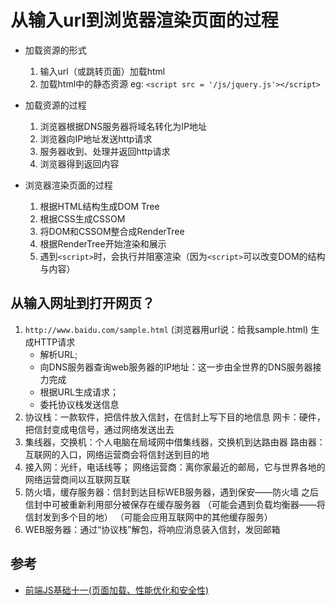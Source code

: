 # 从输入url到浏览器渲染页面的过程

- 加载资源的形式
  1. 输入url（或跳转页面）加载html
  2. 加载html中的静态资源 eg:  `<script src = '/js/jquery.js'></script>`

- 加载资源的过程
  1. 浏览器根据DNS服务器将域名转化为IP地址
  2. 浏览器向IP地址发送http请求
  3. 服务器收到、处理并返回http请求
  4. 浏览器得到返回内容

- 浏览器渲染页面的过程
  1. 根据HTML结构生成DOM Tree
  2. 根据CSS生成CSSOM
  3. 将DOM和CSSOM整合成RenderTree
  4. 根据RenderTree开始渲染和展示
  5. 遇到`<script>`时，会执行并阻塞渲染（因为`<script>`可以改变DOM的结构与内容）

## 从输入网址到打开网页？
1. `http://www.baidu.com/sample.html` (浏览器用url说：给我sample.html) 生成HTTP请求
   * 解析URL; 
   * 向DNS服务器查询web服务器的IP地址：这一步由全世界的DNS服务器接力完成
   * 根据URL生成请求；	
   * 委托协议栈发送信息	
2. 协议栈：一款软件，把信件放入信封，在信封上写下目的地信息
   网卡：硬件，把信封变成电信号，通过网络发送出去
3. 集线器，交换机：个人电脑在局域网中借集线器，交换机到达路由器
   路由器：互联网的入口，网络运营商会将信封送到目的地
4. 接入网：光纤，电话线等；
   网络运营商：离你家最近的邮局，它与世界各地的网络运营商间以互联网互联
5. 防火墙，缓存服务器：信封到达目标WEB服务器，遇到保安——防火墙
   之后信封中可被重新利用部分被保存在缓存服务器
   （可能会遇到负载均衡器——将信封发到多个目的地）
   （可能会应用互联网中的其他缓存服务）
6. WEB服务器：通过“协议栈”解包，将响应消息装入信封，发回邮箱


## 参考
- [前端JS基础十一(页面加载、性能优化和安全性)](https://www.jianshu.com/p/9210f0f84216)
